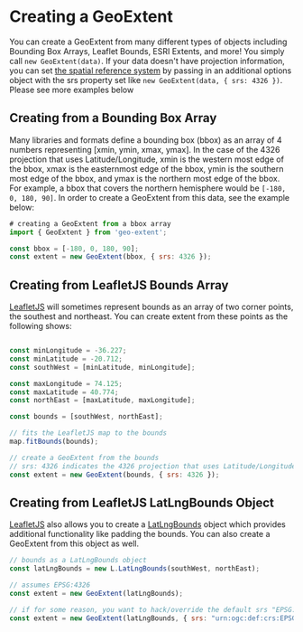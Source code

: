 # Creating a GeoExtent
You can create a GeoExtent from many different types of objects including Bounding Box Arrays, Leaflet Bounds, ESRI Extents, and more!
You simply call `new GeoExtent(data)`.  If your data doesn't have projection information, 
you can set [the spatial reference system](https://en.wikipedia.org/wiki/Spatial_reference_system) by passing in an additional options object 
with the srs property set like `new GeoExtent(data, { srs: 4326 })`.  Please see more examples below

## Creating from a Bounding Box Array
Many libraries and formats define a bounding box (bbox) as an array of 4 numbers representing [xmin, ymin, xmax, ymax].
In the case of the 4326 projection that uses Latitude/Longitude, xmin is the western most edge of the bbox,
xmax is the easternmost edge of the bbox, ymin is the southern most edge of the bbox, and ymax is the northern most edge of the bbox.
For example, a bbox that covers the northern hemisphere would be `[-180, 0, 180, 90]`.  In order to create a GeoExtent from this data,
see the example below:
```js
# creating a GeoExtent from a bbox array
import { GeoExtent } from 'geo-extent';

const bbox = [-180, 0, 180, 90];
const extent = new GeoExtent(bbox, { srs: 4326 });
```

## Creating from LeafletJS Bounds Array
[LeafletJS](https://leafletjs.com/) will sometimes represent bounds as an array of two corner points, the southest and northeast.
You can create extent from these points as the following shows:
```js

const minLongitude = -36.227;
const minLatitude = -20.712;
const southWest = [minLatitude, minLongitude];

const maxLongitude = 74.125;
const maxLatitude = 40.774;
const northEast = [maxLatitude, maxLongitude];

const bounds = [southWest, northEast];

// fits the LeafletJS map to the bounds
map.fitBounds(bounds);

// create a GeoExtent from the bounds
// srs: 4326 indicates the 4326 projection that uses Latitude/Longitude
const extent = new GeoExtent(bounds, { srs: 4326 });
```

## Creating from LeafletJS LatLngBounds Object
[LeafletJS](https://leafletjs.com/) also allows you to create a [LatLngBounds](https://leafletjs.com/reference-1.7.1.html#latlngbounds) object which provides additional functionality like padding the bounds.  You can also create a GeoExtent from this object as well.
```js
// bounds as a LatLngBounds object
const latLngBounds = new L.LatLngBounds(southWest, northEast);

// assumes EPSG:4326
const extent = new GeoExtent(latLngBounds);

// if for some reason, you want to hack/override the default srs "EPSG:4326" for LatLngBounds objects
const extent = new GeoExtent(latLngBounds, { srs: "urn:ogc:def:crs:EPSG::4326" });
```
